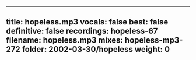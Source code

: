 
---
title: hopeless.mp3
vocals: false
best: false
definitive: false
recordings: hopeless-67
filename: hopeless.mp3
mixes: hopeless-mp3-272
folder: 2002-03-30/hopeless
weight: 0
---
